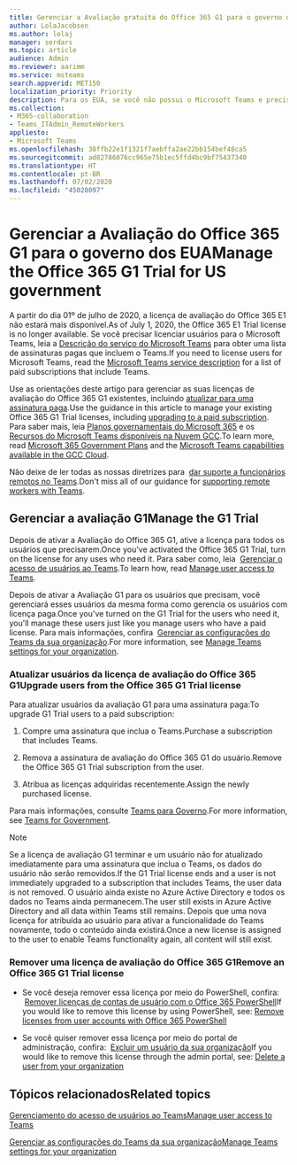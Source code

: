 ```yaml
---
title: Gerenciar a Avaliação gratuita do Office 365 G1 para o governo dos EUA
author: LolaJacobsen
ms.author: lolaj
manager: serdars
ms.topic: article
audience: Admin
ms.reviewer: aarimm
ms.service: msteams
search.appverid: MET150
localization_priority: Priority
description: Para os EUA, se você não possui o Microsoft Teams e precisa dele rapidamente, distribua a Avaliação do Office 365 G1 para os seus usuários que precisam trabalhar remotamente ou em casa (WFH) em resposta ao surto de COVID-19 (coronavírus).
ms.collection:
- M365-collaboration
- Teams_ITAdmin_RemoteWorkers
appliesto:
- Microsoft Teams
ms.openlocfilehash: 38ffb22e1f1321f7aebffa2ae22bb154bef48ca5
ms.sourcegitcommit: ad82786076cc965e75b1ec5ffd4bc9bf75437340
ms.translationtype: HT
ms.contentlocale: pt-BR
ms.lasthandoff: 07/02/2020
ms.locfileid: "45028097"
---
```

<a name="manage-the-office-365-g1-trial-for-us-government"></a><span data-ttu-id="ca83c-103">Gerenciar a Avaliação do Office 365 G1 para o governo dos EUA</span><span class="sxs-lookup"><span data-stu-id="ca83c-103">Manage the Office 365 G1 Trial for US government</span></span> 
==============================

<span data-ttu-id="ca83c-104">A partir do dia 01º de julho de 2020, a licença de avaliação do Office 365 E1 não estará mais disponível.</span><span class="sxs-lookup"><span data-stu-id="ca83c-104">As of July 1, 2020, the Office 365 E1 Trial license is no longer available.</span></span> <span data-ttu-id="ca83c-105">Se você precisar licenciar usuários para o Microsoft Teams, leia a [Descrição do serviço do Microsoft Teams](https://docs.microsoft.com/office365/servicedescriptions/teams-service-description) para obter uma lista de assinaturas pagas que incluem o Teams.</span><span class="sxs-lookup"><span data-stu-id="ca83c-105">If you need to license users for Microsoft Teams, read the [Microsoft Teams service description](https://docs.microsoft.com/office365/servicedescriptions/teams-service-description) for a list of paid subscriptions that include Teams.</span></span> 

<span data-ttu-id="ca83c-106">Use as orientações deste artigo para gerenciar as suas licenças de avaliação do Office 365 G1 existentes, incluindo [atualizar para uma assinatura paga](#upgrade-users-from-the-office-365-g1-trial-license).</span><span class="sxs-lookup"><span data-stu-id="ca83c-106">Use the guidance in this article to manage your existing Office 365 G1 Trial licenses, including [upgrading to a paid subscription](#upgrade-users-from-the-office-365-g1-trial-license).</span></span> <span data-ttu-id="ca83c-107">Para saber mais, leia [Planos governamentais do Microsoft 365](https://www.microsoft.com/microsoft-365/government/compare-office-365-government-plans) e os [Recursos do Microsoft Teams disponíveis na Nuvem GCC](plan-for-government-gcc.md).</span><span class="sxs-lookup"><span data-stu-id="ca83c-107">To learn more, read [Microsoft 365 Government Plans](https://www.microsoft.com/microsoft-365/government/compare-office-365-government-plans) and the [Microsoft Teams capabilities available in the GCC Cloud](plan-for-government-gcc.md).</span></span>

<span data-ttu-id="ca83c-108">Não deixe de ler todas as nossas diretrizes para  [dar suporte a funcionários remotos no Teams](support-remote-work-with-teams.md).</span><span class="sxs-lookup"><span data-stu-id="ca83c-108">Don't miss all of our guidance for [supporting remote workers with Teams](support-remote-work-with-teams.md).</span></span>

## <a name="manage-the-g1-trial"></a><span data-ttu-id="ca83c-109">Gerenciar a avaliação G1</span><span class="sxs-lookup"><span data-stu-id="ca83c-109">Manage the G1 Trial</span></span>

<span data-ttu-id="ca83c-110">Depois de ativar a Avaliação do Office 365 G1, ative a licença para todos os usuários que precisarem.</span><span class="sxs-lookup"><span data-stu-id="ca83c-110">Once you've activated the Office 365 G1 Trial, turn on the license for any uses who need it.</span></span> <span data-ttu-id="ca83c-111">Para saber como, leia  [Gerenciar o acesso de usuários ao Teams](user-access.md).</span><span class="sxs-lookup"><span data-stu-id="ca83c-111">To learn how, read [Manage user access to Teams](user-access.md).</span></span>

<span data-ttu-id="ca83c-112">Depois de ativar a Avaliação G1 para os usuários que precisam, você gerenciará esses usuários da mesma forma como gerencia os usuários com licença paga.</span><span class="sxs-lookup"><span data-stu-id="ca83c-112">Once you've turned on the G1 Trial for the users who need it, you'll manage these users just like you manage users who have a paid license.</span></span> <span data-ttu-id="ca83c-113">Para mais informações, confira  [Gerenciar as configurações do Teams da sua organização](enable-features-office-365.md).</span><span class="sxs-lookup"><span data-stu-id="ca83c-113">For more information, see [Manage Teams settings for your organization](enable-features-office-365.md).</span></span>

### <a name="upgrade-users-from-the-office-365-g1-trial-license"></a><span data-ttu-id="ca83c-114">Atualizar usuários da licença de avaliação do Office 365 G1</span><span class="sxs-lookup"><span data-stu-id="ca83c-114">Upgrade users from the Office 365 G1 Trial license</span></span>

<span data-ttu-id="ca83c-115">Para atualizar usuários da avaliação G1 para uma assinatura paga:</span><span class="sxs-lookup"><span data-stu-id="ca83c-115">To upgrade G1 Trial users to a paid subscription:</span></span>

1.  <span data-ttu-id="ca83c-116">Compre uma assinatura que inclua o Teams.</span><span class="sxs-lookup"><span data-stu-id="ca83c-116">Purchase a subscription that includes Teams.</span></span>

2.  <span data-ttu-id="ca83c-117">Remova a assinatura de avaliação do Office 365 G1 do usuário.</span><span class="sxs-lookup"><span data-stu-id="ca83c-117">Remove the Office 365 G1 Trial subscription from the user.</span></span>

3.  <span data-ttu-id="ca83c-118">Atribua as licenças adquiridas recentemente.</span><span class="sxs-lookup"><span data-stu-id="ca83c-118">Assign the newly purchased license.</span></span>

<span data-ttu-id="ca83c-119">Para mais informações, consulte [Teams para Governo](expand-teams-across-your-org/teams-for-government-landing-page.md).</span><span class="sxs-lookup"><span data-stu-id="ca83c-119">For more information, see [Teams for Government](expand-teams-across-your-org/teams-for-government-landing-page.md).</span></span>

> [!NOTE]
> <span data-ttu-id="ca83c-120">Se a licença de avaliação G1 terminar e um usuário não for atualizado imediatamente para uma assinatura que inclua o Teams, os dados do usuário não serão removidos.</span><span class="sxs-lookup"><span data-stu-id="ca83c-120">If the G1 Trial license ends and a user is not immediately upgraded to a subscription that includes Teams, the user data is not removed.</span></span> <span data-ttu-id="ca83c-121">O usuário ainda existe no Azure Active Directory e todos os dados no Teams ainda permanecem.</span><span class="sxs-lookup"><span data-stu-id="ca83c-121">The user still exists in Azure Active Directory and all data within Teams still remains.</span></span> <span data-ttu-id="ca83c-122">Depois que uma nova licença for atribuída ao usuário para ativar a funcionalidade do Teams novamente, todo o conteúdo ainda existirá.</span><span class="sxs-lookup"><span data-stu-id="ca83c-122">Once a new license is assigned to the user to enable Teams functionality again, all content will still exist.</span></span>
> 
### <a name="remove-an-office-365-g1-trial-license"></a><span data-ttu-id="ca83c-123">Remover uma licença de avaliação do Office 365 G1</span><span class="sxs-lookup"><span data-stu-id="ca83c-123">Remove an Office 365 G1 Trial license</span></span>

  - <span data-ttu-id="ca83c-124">Se você deseja remover essa licença por meio do PowerShell, confira:  [Remover licenças de contas de usuário com o Office 365 PowerShell](https://docs.microsoft.com/office365/enterprise/powershell/remove-licenses-from-user-accounts-with-office-365-powershell)</span><span class="sxs-lookup"><span data-stu-id="ca83c-124">If you would like to remove this license by using PowerShell, see: [Remove licenses from user accounts with Office 365 PowerShell](https://docs.microsoft.com/office365/enterprise/powershell/remove-licenses-from-user-accounts-with-office-365-powershell)</span></span>

  - <span data-ttu-id="ca83c-125">Se você quiser remover essa licença por meio do portal de administração, confira:  [Excluir um usuário da sua organização](https://docs.microsoft.com/microsoft-365/admin/add-users/delete-a-user)</span><span class="sxs-lookup"><span data-stu-id="ca83c-125">If you would like to remove this license through the admin portal, see: [Delete a user from your organization](https://docs.microsoft.com/microsoft-365/admin/add-users/delete-a-user)</span></span>

## <a name="related-topics"></a><span data-ttu-id="ca83c-126">Tópicos relacionados</span><span class="sxs-lookup"><span data-stu-id="ca83c-126">Related topics</span></span>

[<span data-ttu-id="ca83c-127">Gerenciamento do acesso de usuários ao Teams</span><span class="sxs-lookup"><span data-stu-id="ca83c-127">Manage user access to Teams</span></span>](user-access.md)

[<span data-ttu-id="ca83c-128">Gerenciar as configurações do Teams da sua organização</span><span class="sxs-lookup"><span data-stu-id="ca83c-128">Manage Teams settings for your organization</span></span>](enable-features-office-365.md)
